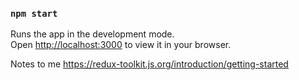 ### `npm start`

Runs the app in the development mode.\
Open [http://localhost:3000](http://localhost:3000) to view it in your browser.

Notes to me
https://redux-toolkit.js.org/introduction/getting-started
